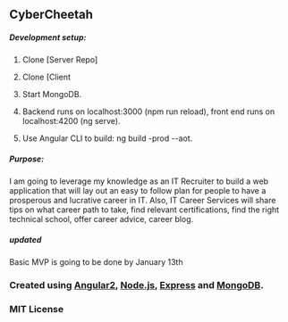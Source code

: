 CyberCheetah
------
##### Development setup:

1. Clone [Server Repo]

2. Clone [Client

3. Start MongoDB.

4. Backend runs on localhost:3000 (npm run reload), front end runs on localhost:4200 (ng serve).

5. Use Angular CLI to build: ng build -prod --aot.


##### Purpose:
I am going to leverage my knowledge as an IT Recruiter to build a web application that will lay out an easy to follow plan for people to have a prosperous and lucrative career in IT. Also, IT Career Services  will share tips on what career path to take, find relevant certifications, find the right technical school, offer career advice, career blog.

##### updated

Basic MVP is going to be done by January 13th 

### Created using [Angular2](https://angular.io), [Node.js](https://nodejs.org), [Express](https://expressjs.com/) and [MongoDB](https://www.mongodb.com/).


### MIT License
